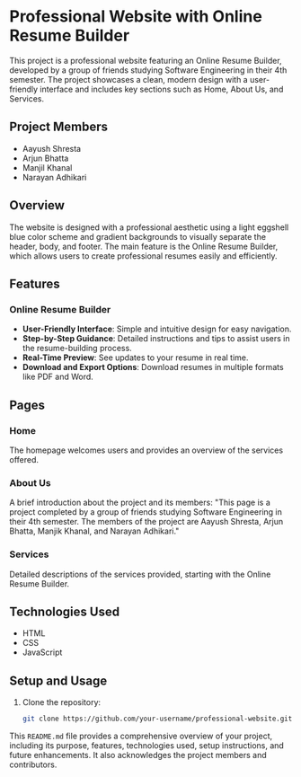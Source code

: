 # Professional Website with Online Resume Builder

This project is a professional website featuring an Online Resume Builder, developed by a group of friends studying Software Engineering in their 4th semester. The project showcases a clean, modern design with a user-friendly interface and includes key sections such as Home, About Us, and Services.

## Project Members
- Aayush Shresta
- Arjun Bhatta
- Manjil Khanal
- Narayan Adhikari

## Overview

The website is designed with a professional aesthetic using a light eggshell blue color scheme and gradient backgrounds to visually separate the header, body, and footer. The main feature is the Online Resume Builder, which allows users to create professional resumes easily and efficiently.

## Features

### Online Resume Builder
- **User-Friendly Interface**: Simple and intuitive design for easy navigation.
- **Step-by-Step Guidance**: Detailed instructions and tips to assist users in the resume-building process.
- **Real-Time Preview**: See updates to your resume in real time.
- **Download and Export Options**: Download resumes in multiple formats like PDF and Word.

## Pages

### Home
The homepage welcomes users and provides an overview of the services offered.

### About Us
A brief introduction about the project and its members:
"This page is a project completed by a group of friends studying Software Engineering in their 4th semester. The members of the project are Aayush Shresta, Arjun Bhatta, Manjik Khanal, and Narayan Adhikari."

### Services
Detailed descriptions of the services provided, starting with the Online Resume Builder.

## Technologies Used
- HTML
- CSS
- JavaScript

## Setup and Usage

1. Clone the repository:
   ```bash
   git clone https://github.com/your-username/professional-website.git


This `README.md` file provides a comprehensive overview of your project, including its purpose, features, technologies used, setup instructions, and future enhancements. It also acknowledges the project members and contributors.
